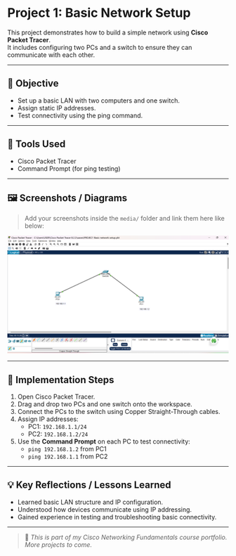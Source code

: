 #  Project 1: Basic Network Setup

This project demonstrates how to build a simple network using **Cisco Packet Tracer**.  
It includes configuring two PCs and a switch to ensure they can communicate with each other.

---

## 📝 Objective

- Set up a basic LAN with two computers and one switch.
- Assign static IP addresses.
- Test connectivity using the ping command.

---

## 🧰 Tools Used

- Cisco Packet Tracer
- Command Prompt (for ping testing)

---

## 🖼️ Screenshots / Diagrams

> Add your screenshots inside the `media/` folder and link them here like below:

![Network Topology](./media/network-topology.png)

---

## 🚀 Implementation Steps

1. Open Cisco Packet Tracer.
2. Drag and drop two PCs and one switch onto the workspace.
3. Connect the PCs to the switch using Copper Straight-Through cables.
4. Assign IP addresses:
   - PC1: `192.168.1.1/24`
   - PC2: `192.168.1.2/24`
5. Use the **Command Prompt** on each PC to test connectivity:
   - `ping 192.168.1.2` from PC1
   - `ping 192.168.1.1` from PC2

---

## 💡 Key Reflections / Lessons Learned

- Learned basic LAN structure and IP configuration.
- Understood how devices communicate using IP addressing.
- Gained experience in testing and troubleshooting basic connectivity.

---

> 📌 *This is part of my Cisco Networking Fundamentals course portfolio. More projects to come.*
